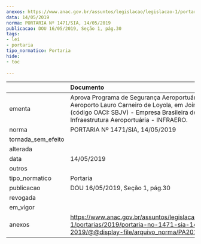 ```yaml
---
anexos: https://www.anac.gov.br/assuntos/legislacao/legislacao-1/portarias/2019/portaria-no-1471-sia-14-05-2019/@@display-file/arquivo_norma/PA2019-1471.pdf
data: 14/05/2019
norma: PORTARIA Nº 1471/SIA, 14/05/2019
publicacao: DOU 16/05/2019, Seção 1, pág.30
tags:
- lei
- portaria
tipo_normatico: Portaria
hide: 
- toc 
 
---
```


|                    | Documento                                                                                                                                                                              |
|:-------------------|:---------------------------------------------------------------------------------------------------------------------------------------------------------------------------------------|
| ementa             | Aprova Programa de Segurança Aeroportuária do Aeroporto Lauro Carneiro de Loyola, em Joinville/SC (código OACI: SBJV) - Empresa Brasileira de Infraestrutura Aeroportuária - INFRAERO. |
| norma              | PORTARIA Nº 1471/SIA, 14/05/2019                                                                                                                                                       |
| tornada_sem_efeito |                                                                                                                                                                                        |
| alterada           |                                                                                                                                                                                        |
| data               | 14/05/2019                                                                                                                                                                             |
| outros             |                                                                                                                                                                                        |
| tipo_normatico     | Portaria                                                                                                                                                                               |
| publicacao         | DOU 16/05/2019, Seção 1, pág.30                                                                                                                                                        |
| revogada           |                                                                                                                                                                                        |
| em_vigor           |                                                                                                                                                                                        |
| anexos             | https://www.anac.gov.br/assuntos/legislacao/legislacao-1/portarias/2019/portaria-no-1471-sia-14-05-2019/@@display-file/arquivo_norma/PA2019-1471.pdf                                   |